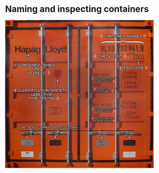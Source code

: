 <!SLIDE center subsection>
# Naming and inspecting containers

![Markings on container door](containermarkings.jpg)
